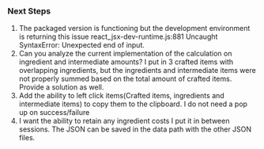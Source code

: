 ### Next Steps
1. The packaged version is functioning but the development environment is returning this issue 
react_jsx-dev-runtime.js:881 Uncaught SyntaxError: Unexpected end of input.
2. Can you analyze the current implementation of the calculation on ingredient and intermediate amounts? I put in 3 crafted items with overlapping ingredients, but the ingredients and intermediate items were not properly summed based on the total amount of crafted items. Provide a solution as well.
3. Add the ability to left click items(Crafted items, ingredients and intermediate items) to copy them to the clipboard. I do not need a pop up on success/failure
4. I want the ability to retain any ingredient costs I put it in between sessions. The JSON can be saved in the data path with the other JSON files.